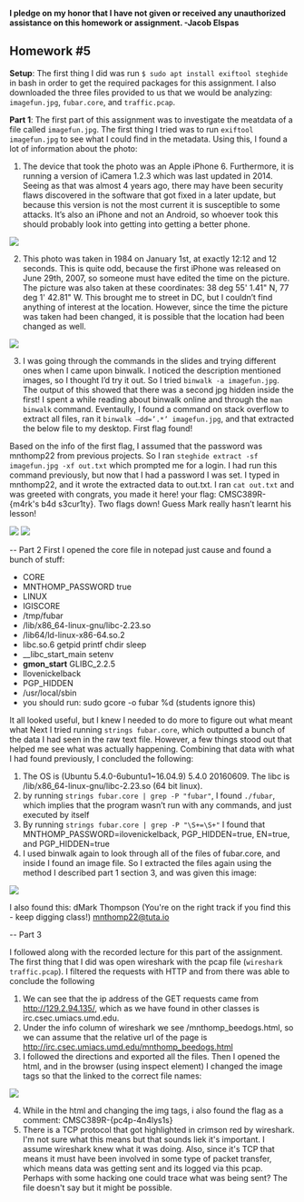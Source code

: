 <b>I pledge on my honor that I have not given or received any unauthorized assistance on this homework or assignment. -Jacob Elspas</b>

<h2>Homework #5</h2>

<b>Setup</b>:
The first thing I did was run 
` $ sudo apt install exiftool steghide ` 
in bash in order to get the required packages for this assignment. I also downloaded the three files provided to us that we would be analyzing: `imagefun.jpg`, `fubar.core`, and ```traffic.pcap```. 

<b>Part 1</b>:
The first part of this assignment was to investigate the meatdata of a file called `imagefun.jpg`. The first thing I tried was to run `exiftool imagefun.jpg` to see what I could find in the metadata. Using this, I found a lot of information about the photo:
1) The device that took the photo was an Apple iPhone 6. 
Furthermore, it is running a version of iCamera 1.2.3 which was last updated in 2014. Seeing as that was almost 4 years ago, there may have been security flaws discovered in the software that got fixed in a later update, but because this version is not the most current it is susceptible to some attacks. It’s also an iPhone and not an Android, so whoever took this should probably look into getting into getting a better phone. 

![](/img/exiftool.PNG)

2) This photo was taken in 1984 on January 1st, at exactly 12:12 and 12 seconds. 
This is quite odd, because the first iPhone was released on June 29th, 2007, so someone must have edited the time on the picture. The picture was also taken at these coordinates: 38 deg 55' 1.41" N, 77 deg 1' 42.81" W. This brought me to  street in DC, but I couldn’t find anything of interest at the location. However, since the time the picture was taken had been changed, it is possible that the location had been changed as well.

![](/img/coordmap.PNG)

3) I was going through the commands in the slides and trying different ones when I came upon binwalk. I noticed the description mentioned images, so I thought I’d try it out. So I tried `binwalk -a imagefun.jpg`. The output of this showed that there was a second jpg hidden inside the first!  I spent a while reading about binwalk online and through the `man binwalk` command. Eventaully, I found a command on stack overflow to extract all files, ran it `binwalk –dd=’.*’ imagefun.jpg`, and that extracted the below file to my desktop. First flag found!

Based on the info of the first flag, I assumed that the password was mnthomp22 from previous projects. So I ran `steghide extract -sf imagefun.jpg -xf out.txt` which prompted me for a login. I had run this command previously, but now that I had a password I was set. I typed in mnthomp22, and it wrote the extracted data to out.txt.  I ran `cat out.txt` and was greeted with congrats, you made it here! your flag: CMSC389R-{m4rk's b4d s3cur1ty}. Two flags down! Guess Mark really hasn’t learnt his lesson!

![](/img/binwalk-jpeg.PNG)
![](/img/jpegflag1.PNG)

 --
Part 2
First I opened the core file in notepad just cause and found a bunch of stuff:
-	CORE
-	MNTHOMP_PASSWORD true
-	LINUX
-	IGISCORE
-	/tmp/fubar
-	/lib/x86_64-linux-gnu/libc-2.23.so
-	/lib64/ld-linux-x86-64.so.2
-	libc.so.6 getpid printf chdir sleep
-	__libc_start_main setenv
-	__gmon_start__ GLIBC_2.2.5
-	Ilovenickelback
-	PGP_HIDDEN
-	/usr/local/sbin
-	you should run: sudo gcore -o fubar %d (students ignore this)

It all looked useful, but I knew I needed to do more to figure out what meant what
Next I tried running `strings fubar.core`, which outputted a bunch of the data I had seen in the raw text file. However, a few things stood out that helped me see what was actually happening. Combining that data with what I had found previously, I concluded the following:
1) The OS is (Ubuntu 5.4.0-6ubuntu1~16.04.9) 5.4.0 20160609. The libc is /lib/x86_64-linux-gnu/libc-2.23.so (64 bit linux). 
2) by running `strings fubar.core | grep -P "fubar"`, I found `./fubar`, which implies that the program wasn’t run with any commands, and just executed by itself
3) By running `strings fubar.core | grep -P "\S+=\S+"` I found that MNTHOMP_PASSWORD=ilovenickelback, PGP_HIDDEN=true, EN=true, and PGP_HIDDEN=true
4) I used binwalk again to look through all of the files of fubar.core, and inside I found an image file. So I extracted the files again using the method I described part 1 section 3, and was given this image:

 ![](/img/dudeguy.png)

I also found this: dMark Thompson (You're on the right track if you find this - keep digging class!) <mnthomp22@tuta.io>

--
Part 3

I followed along with the recorded lecture for this part of the assignment. The first thing that I did was open wireshark with the pcap file (`wireshark traffic.pcap`). I filtered the requests with HTTP and from there was able to conclude the following

1) We can see that the ip address of the GET requests came from http://129.2.94.135/, which as we have found in other classes is irc.csec.umiacs.umd.edu.
2) Under the info column of wireshark we see /mnthomp_beedogs.html, so we can assume that the relative url of the page is http://irc.csec.umiacs.umd.edu/mnthomp_beedogs.html
3) I followed the directions and exported all the files. Then I opened the html, and in the browser (using inspect element) I changed the image tags so that the linked to the correct file names:

 ![](/img/beedogs.PNG)

4) While in the html and changing the img tags, i also found the flag as a comment: CMSC389R-{pc4p-4n4lys1s}
5) There is a TCP protocol that got highlighted in crimson red by wireshark. I'm not sure what this means but that sounds liek it's important. I assume wireshark knew what it was doing. Also, since it's TCP that means it must have been involved in some type of packet transfer, which means data was getting sent and its logged via this pcap. Perhaps with some hacking one could trace what was being sent? The file doesn't say but it might be possible.
